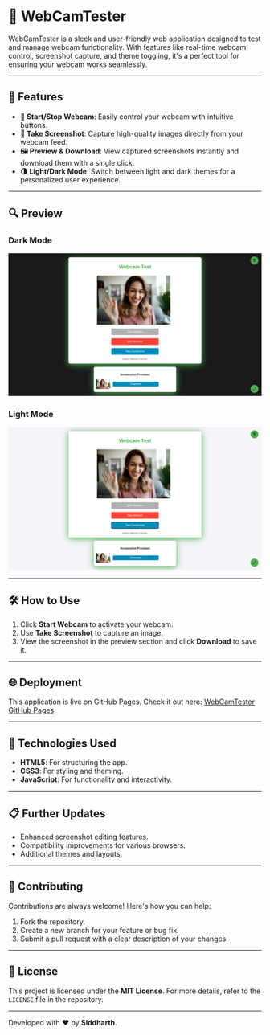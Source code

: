 # 🎥 WebCamTester

WebCamTester is a sleek and user-friendly web application designed to test and manage webcam functionality. With features like real-time webcam control, screenshot capture, and theme toggling, it's a perfect tool for ensuring your webcam works seamlessly.

---

## 🚀 Features

- **🎥 Start/Stop Webcam**: Easily control your webcam with intuitive buttons.
- **📸 Take Screenshot**: Capture high-quality images directly from your webcam feed.
- **🖼️ Preview & Download**: View captured screenshots instantly and download them with a single click.
- **🌗 Light/Dark Mode**: Switch between light and dark themes for a personalized user experience.

---

## 🔍 Preview

### Dark Mode
![WebCamTester Dark Mode](Assets/AkkaDarkMode.png)

### Light Mode
![WebCamTester Light Mode](Assets/AkkaTalksWithHerBF.png)

---

## 🛠️ How to Use

1. Click **Start Webcam** to activate your webcam.
2. Use **Take Screenshot** to capture an image.
3. View the screenshot in the preview section and click **Download** to save it.

---

## 🌐 Deployment

This application is live on GitHub Pages. Check it out here:
[WebCamTester GitHub Pages](https://github.com/Not-Siddharth19/WebCamTester-SID.git)

---

## 🧰 Technologies Used

- **HTML5**: For structuring the app.
- **CSS3**: For styling and theming.
- **JavaScript**: For functionality and interactivity.

---

## 📋 Further Updates

- Enhanced screenshot editing features.
- Compatibility improvements for various browsers.
- Additional themes and layouts.

---

## 🤝 Contributing

Contributions are always welcome! Here's how you can help:

1. Fork the repository.
2. Create a new branch for your feature or bug fix.
3. Submit a pull request with a clear description of your changes.

---


## 📜 License

This project is licensed under the **MIT License**. For more details, refer to the `LICENSE` file in the repository.

---

Developed with ❤️ by **Siddharth**.
